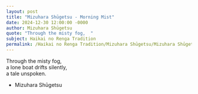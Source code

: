 ```yaml
---
layout: post
title: "Mizuhara Shūgetsu - Morning Mist"
date: 2024-12-30 12:00:00 -0000
author: Mizuhara Shūgetsu
quote: "Through the misty fog,  "
subject: Haikai no Renga Tradition
permalink: /Haikai no Renga Tradition/Mizuhara Shūgetsu/Mizuhara Shūgetsu - Morning Mist
---
```


Through the misty fog,  
a lone boat drifts silently,  
a tale unspoken.

- Mizuhara Shūgetsu
